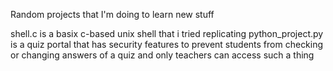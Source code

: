 Random projects that I'm doing to learn new stuff 

shell.c is a basix c-based unix shell that i tried replicating
python_project.py is a quiz portal that has security features to prevent students from checking or changing answers of a quiz and only teachers can access such a thing
